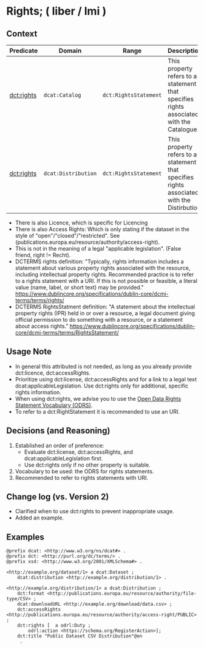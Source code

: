 # Rights; ( liber / lmi )

## Context
| **Predicate**                                                             | **Domain**         | **Range**            | **Description**                                                                                   |
|---------------------------------------------------------------------------|-------------------|----------------------|---------------------------------------------------------------------------------------------------|
| [dct:rights](https://www.dcat-ap.ch/releases/2.0/dcat-ap-ch.html#catalog-rights) | `dcat:Catalog`    | `dct:RightsStatement` |  This property refers to a statement that specifies rights associated with the Catalogue.                            |
| [dct:rights](https://www.dcat-ap.ch/releases/2.0/dcat-ap-ch.html#distribution-rights) | `dcat:Distribution`    | `dct:RightsStatement` | This property refers to a statement that specifies rights associated with the Distirbution                                 |

 * There is also Licence, which is specific for Licencing 
 * There is also Access Rights: Which is only stating if the dataset in the style of "open"/"closed"/"restricted". See (publications.europa.eu/resource/authority/access-right).
 * This is not in the meaning of a legal "applicable legislation". (False friend, right != Recht).
 * DCTERMS rights definition: "Typically, rights information includes a statement about various property rights associated with the resource, including intellectual property rights. Recommended practice is to refer to a rights statement with a URI. If this is not possible or feasible, a literal value (name, label, or short text) may be provided." https://www.dublincore.org/specifications/dublin-core/dcmi-terms/terms/rights/ 
 * DCTERMS RightsStatment definition: "A statement about the intellectual property rights (IPR) held in or over a resource, a legal document giving official permission to do something with a resource, or a statement about access rights." https://www.dublincore.org/specifications/dublin-core/dcmi-terms/terms/RightsStatement/ 

## Usage Note
- In general this attributed is not needed, as long as you already provide dct:licence, dct:accessRights. 
- Prioritize using dct:license, dct:accessRights and for a link to a legal text dcat:applicableLegislation. Use dct:rights only for additional, specific rights information.
- When using dct:rights, we advise you to use the [Open Data Rights Statement Vocabulary (ODRS)](http://schema.theodi.org/odrs/).
- To refer to a dct:RightStatement it is recommended to use an URI.

## Decisions (and Reasoning)

1. Established an order of preference:
    - Evaluate dct:license, dct:accessRights, and dcat:applicableLegislation first.
    - Use dct:rights only if no other property is suitable.
2. Vocabulary to be used: the ODRS for rights statements.
3. Recommended to refer to rights statements with URI.

## Change log (vs. Version 2)
- Clarified when to use dct:rights to prevent inappropriate usage.
- Added an example.  

## Examples 
```turtle
@prefix dcat: <http://www.w3.org/ns/dcat#> .
@prefix dct: <http://purl.org/dc/terms/> .
@prefix xsd: <http://www.w3.org/2001/XMLSchema#> .

<http://example.org/dataset/1> a dcat:Dataset ;
    dcat:distribution <http://example.org/distribution/1> .

<http://example.org/distribution/1> a dcat:Distribution ;
    dct:format <http://publications.europa.eu/resource/authority/file-type/CSV> ;
    dcat:downloadURL <http://example.org/download/data.csv> ;
    dct:accessRights <http://publications.europa.eu/resource/authority/access-right/PUBLIC> ;
    dct:rights [  a odrl:Duty ;
        odrl:action <https://schema.org/RegisterAction>];
    dct:title "Public Dataset CSV Distribution"@en 
     .
```
